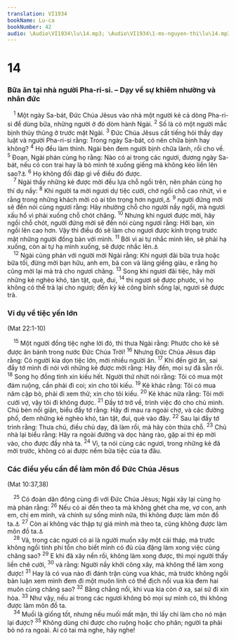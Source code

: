```yaml
---
translation: VI1934
bookName: Lu-ca 
bookNumber: 42
audio: \Audio\VI1934\lu\14.mp3; \Audio\VI1934\1-ms-nguyen-thi\lu\14.mp3; \Audio\VI1934\2-ms-david-dong\lu\14.mp3
---
```


<div class="title"><h1>14</h1><h3>Bữa ăn tại nhà người Pha-ri-si. – Dạy về sự khiêm nhường và nhân đức</h3></div>
<span class="verse lu_14_1"> <sup>1</sup> Một ngày Sa-bát, Đức Chúa Jêsus vào nhà một người kẻ cả dòng Pha-ri-si để dùng bữa, những người ở đó dòm hành Ngài. </span>
<span class="verse lu_14_2"><sup>2</sup> Số là có một người mắc bịnh thủy thũng ở trước mặt Ngài. </span>
<span class="verse lu_14_3"><sup>3</sup> Đức Chúa Jêsus cất tiếng hỏi thầy dạy luật và người Pha-ri-si rằng: Trong ngày Sa-bát, có nên chữa bịnh hay không? </span>
<span class="verse lu_14_4"><sup>4</sup> Họ đều làm thinh. Ngài bèn đem người bịnh chữa lành, rồi cho về. </span>
<span class="verse lu_14_5"><sup>5</sup> Đoạn, Ngài phán cùng họ rằng: Nào có ai trong các ngươi, đương ngày Sa-bát, nếu có con trai hay là bò mình té xuống giếng mà không kéo liền lên sao?<a data-toggle="tooltip" data-placement="bottom" title="Mat 12:11">⚓</a></span>
<span class="verse lu_14_6"><sup>6</sup> Họ không đối đáp gì về điều đó được. <br/></span>
<span class="verse lu_14_7"> <sup>7</sup> Ngài thấy những kẻ được mời đều lựa chỗ ngồi trên, nên phán cùng họ thí dụ nầy: </span>
<span class="verse lu_14_8"><sup>8</sup> Khi người ta mời ngươi dự tiệc cưới, chớ ngồi chỗ cao nhứt, vì e rằng trong những khách mời có ai tôn trọng hơn ngươi,<a data-toggle="tooltip" data-placement="bottom" title="Ch 25:6-7">⚓</a></span>
<span class="verse lu_14_9"><sup>9</sup> người đứng mời sẽ đến nói cùng ngươi rằng: Hãy nhường chỗ cho người nầy ngồi, mà ngươi xấu hổ vì phải xuống chỗ chót chăng. </span>
<span class="verse lu_14_10"><sup>10</sup> Nhưng khi ngươi được mời, hãy ngồi chỗ chót, người đứng mời sẽ đến nói cùng ngươi rằng: Hỡi bạn, xin ngồi lên cao hơn. Vậy thì điều đó sẽ làm cho ngươi được kính trọng trước mặt những người đồng bàn với mình. </span>
<span class="verse lu_14_11"><sup>11</sup> Bởi vì ai tự nhắc mình lên, sẽ phải hạ xuống, còn ai tự hạ mình xuống, sẽ được nhắc lên.<a data-toggle="tooltip" data-placement="bottom" title="Mat 23:12; Lu 18:14">⚓</a><br/></span>
<span class="verse lu_14_12"> <sup>12</sup> Ngài cũng phán với người mời Ngài rằng: Khi ngươi đãi bữa trưa hoặc bữa tối, đừng mời bạn hữu, anh em, bà con và láng giềng giàu, e rằng họ cũng mời lại mà trả cho ngươi chăng. </span>
<span class="verse lu_14_13"><sup>13</sup> Song khi ngươi đãi tiệc, hãy mời những kẻ nghèo khó, tàn tật, què, đui, </span>
<span class="verse lu_14_14"><sup>14</sup> thì ngươi sẽ được phước, vì họ không có thể trả lại cho ngươi; đến kỳ kẻ công bình sống lại, ngươi sẽ được trả. <br/></span>
<div class="title"><h3>Ví dụ về tiệc yến lớn</h3><p>(Mat 22:1-10)</p></div>
<span class="verse lu_14_15"> <sup>15</sup> Một người đồng tiệc nghe lời đó, thì thưa Ngài rằng: Phước cho kẻ sẽ được ăn bánh trong nước Đức Chúa Trời! </span>
<span class="verse lu_14_16"><sup>16</sup> Nhưng Đức Chúa Jêsus đáp rằng: Có người kia dọn tiệc lớn, mời nhiều người ăn. </span>
<span class="verse lu_14_17"><sup>17</sup> Khi đến giờ ăn, sai đầy tớ mình đi nói với những kẻ được mời rằng: Hãy đến, mọi sự đã sẵn rồi. </span>
<span class="verse lu_14_18"><sup>18</sup> Song họ đồng tình xin kiếu hết. Người thứ nhứt nói rằng: Tôi có mua một đám ruộng, cần phải đi coi; xin cho tôi kiếu. </span>
<span class="verse lu_14_19"><sup>19</sup> Kẻ khác rằng: Tôi có mua năm cặp bò, phải đi xem thử; xin cho tôi kiếu. </span>
<span class="verse lu_14_20"><sup>20</sup> Kẻ khác nữa rằng: Tôi mới cưới vợ, vậy tôi đi không được. </span>
<span class="verse lu_14_21"><sup>21</sup> Đầy tớ trở về, trình việc đó cho chủ mình. Chủ bèn nổi giận, biểu đầy tớ rằng: Hãy đi mau ra ngoài chợ, và các đường phố, đem những kẻ nghèo khó, tàn tật, đui, què vào đây. </span>
<span class="verse lu_14_22"><sup>22</sup> Sau lại đầy tớ trình rằng: Thưa chủ, điều chủ dạy, đã làm rồi, mà hãy còn thừa chỗ. </span>
<span class="verse lu_14_23"><sup>23</sup> Chủ nhà lại biểu rằng: Hãy ra ngoài đường và dọc hàng rào, gặp ai thì ép mời vào, cho được đầy nhà ta. </span>
<span class="verse lu_14_24"><sup>24</sup> Vì, ta nói cùng các ngươi, trong những kẻ đã mời trước, không có ai được nếm bữa tiệc của ta đâu. <br/></span>
<div class="title"><h3>Các điều yếu cần để làm môn đồ Đức Chúa Jêsus</h3><p>(Mat 10:37,38)</p></div>
<span class="verse lu_14_25"> <sup>25</sup> Có đoàn dân đông cùng đi với Đức Chúa Jêsus; Ngài xây lại cùng họ mà phán rằng: </span>
<span class="verse lu_14_26"><sup>26</sup> Nếu có ai đến theo ta mà không ghét cha mẹ, vợ con, anh em, chị em mình, và chính sự sống mình nữa, thì không được làm môn đồ ta.<a data-toggle="tooltip" data-placement="bottom" title="Mat 10:37">⚓</a></span>
<span class="verse lu_14_27"><sup>27</sup> Còn ai không vác thập tự giá mình mà theo ta, cũng không được làm môn đồ ta.<a data-toggle="tooltip" data-placement="bottom" title="Mat 10:38; 16:24; Mac 8:34; Lu 9:23">⚓</a><br/></span>
<span class="verse lu_14_28"> <sup>28</sup> Vả, trong các ngươi có ai là người muốn xây một cái tháp, mà trước không ngồi tính phí tổn cho biết mình có đủ của đặng làm xong việc cùng chăng sao? </span>
<span class="verse lu_14_29"><sup>29</sup> E khi đã xây nền rồi, không làm xong được, thì mọi người thấy liền chê cười, </span>
<span class="verse lu_14_30"><sup>30</sup> và rằng: Người nầy khởi công xây, mà không thể làm xong được! </span>
<span class="verse lu_14_31"><sup>31</sup> Hay là có vua nào đi đánh trận cùng vua khác, mà trước không ngồi bàn luận xem mình đem đi một muôn lính có thể địch nổi vua kia đem hai muôn cùng chăng sao? </span>
<span class="verse lu_14_32"><sup>32</sup> Bằng chẳng nổi, khi vua kia còn ở xa, sai sứ đi xin hòa. </span>
<span class="verse lu_14_33"><sup>33</sup> Như vậy, nếu ai trong các ngươi không bỏ mọi sự mình có, thì không được làm môn đồ ta. <br/></span>
<span class="verse lu_14_34"> <sup>34</sup> Muối là giống tốt, nhưng nếu muối mất mặn, thì lấy chi làm cho nó mặn lại được? </span>
<span class="verse lu_14_35"><sup>35</sup> Không dùng chi được cho ruộng hoặc cho phân; người ta phải bỏ nó ra ngoài. Ai có tai mà nghe, hãy nghe! <br/></span>
